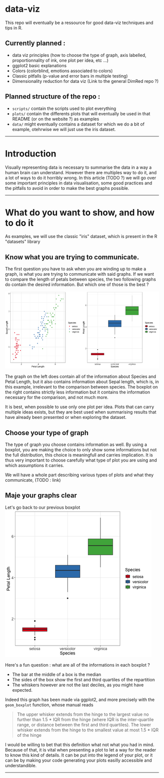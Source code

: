 # data-viz
This repo will eventually be a ressource for good data-viz techniques and tips in R.

## Currently planned :
- data viz principles (how to choose the type of graph, axis labelled, proportionnality of ink, one plot per idea, etc ...)
- ggplot2 basic explanations
- Colors (colorblind, emotions associated to colors)
- Classic pitfalls (p-value and error bars in multiple testing)
- Dimensionality reduction for data viz (Link to the general DimRed repo ?)

## Planned structure of the repo :
- `scripts/` contain the scripts used to plot everything
- `plots/` contain the differents plots that will eventually be used in that README (or on the website ?) as examples
- `data/` might eventually contains a dataset for which we do a bit of example, otehrwise we will just use the iris dataset.

-----
# Introduction
Visually representing data is necessary to summarise the data in a way a human brain can understand. However there are multiples way to do it, and a lot of ways to do it horribly wrong. In this article (TODO ?) we will go over some important principles in data visualisation, some good practices and the pitfalls to avoid in order to make the best graphs possible.

------
# What do you want to show, and how to do it
As examples, we will use the classic "iris" dataset, which is present in the R "datasets" library


## Know what you are trying to communicate.
The first question you have to ask when you are winding up to make a graph, is what you are trying to communicate with said graphs. If we want to compare the length of petals between species, the two following graphs do contain the desired information. But which one of those is the best ?

![Plot : Petal Length comparison by species](plots/intro.png "Comparison of petal Length by Species")

The graph on the left does contain all of the information about Species and Petal Length, but it also contains information about Sepal length, which is, in this example, irrelevant to the comparison between species. The boxplot on the right contains strictly less information but it contains the information necessary for the comparison, and not much more.

It is best, when possible to use only one plot per idea. Plots that can carry multiple ideas exists, but they are best used when summarising results that have already been presented or when exploring the dataset.

## Choose your type of graph
The type of graph you choose contains information as well. By using a boxplot, you are making the choice to only show some informations but not the full distribution, this choice is meaningfull and carries implication. It is thus very important to choose carefully what type of plot you are using and which assumptions it carries.

We will have a whole part describing various types of plots and what they communicate, (TODO : link)


## Maje your graphs clear
Let's go back to our previous boxplot
![Plot : Petal length by species, boxplot](plots/intro_onlyboxplot.png "boxplot showing  petal length by species")

Here's a fun question : what are all of the informations in each boxplot ?

- The bar at the middle of a box is the median
- The sides of the box show the first and third quartiles of the repartition
- The whiskers however are not the last deciles, as you might have expected.

Indeed this graph has been made via ggplot2, and more precisely with the `geom_boxplot` function, whose manual reads

> The upper whisker extends from the hinge to the largest value no further than 1.5 * IQR from the hinge (where IQR is the inter-quartile range, or distance between the first and third quartiles). The lower whisker extends from the hinge to the smallest value at most 1.5 * IQR of the hinge

I would be willing to bet that this definition what not what you had in mind. Because of that, it is vital when presenting a plot to let a way for the reader to know this kind of details. It can be put into the legend of your plot, or it can be by making your code generating your plots easilly accessible and understandible.

-------
